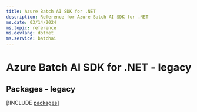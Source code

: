```yaml
---
title: Azure Batch AI SDK for .NET
description: Reference for Azure Batch AI SDK for .NET
ms.date: 03/14/2024
ms.topic: reference
ms.devlang: dotnet
ms.service: batchai
---
```

# Azure Batch AI SDK for .NET - legacy
## Packages - legacy
[!INCLUDE [packages](batch-ai-index.md)]